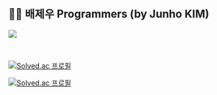 

<br>

## 🧑‍🎓 배제우 Programmers (by Junho KIM)
[![](https://github.com/jeus1998/Algorithm/lib/result.svg)](https://github.com/jeus1998/Algorithm)

<br>

[![Solved.ac
프로필](http://mazassumnida.wtf/api/v2/generate_badge?boj=baejeu)](https://solved.ac/profile/baejeu)

[![Solved.ac
프로필](http://mazassumnida.wtf/api/v2/generate_badge?boj=zeus20240228)](https://solved.ac/profile/zeus20240228)

